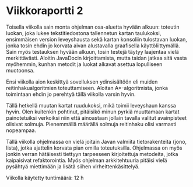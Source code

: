 # Viikkoraportti 2

Toisella viikolla sain monta ohjelman osa-aluetta hyvään alkuun: toteutin luokan, joka lukee tekstitiedostona tallennetun kartan taulukoksi, ensimmäisen version leveyshausta sekä kartan konsoliin tulostavan luokan, jonka tosin ehdin jo korvata aivan alustavalla graafisella käyttöliittymällä. Sain myös testauksen hyvään alkuun, tosin testejä täytyy laajentaa vielä merkittävästi. Aloitin JavaDocin kirjoittamista, mutta taidan jatkaa sitä vasta myöhemmin, kunhan metodit ja luokat alkavat asettua lopulliseen muotoonsa.

Ensi viikolla aion keskittyä sovelluksen ydinsisältöön eli muiden reitinhakualgoritmien toteuttamiseen. Aloitan A*-algoritmista, jonka toimintaan ehdin jo perehtyä tällä viikolla varsin hyvin.

Tällä hetkellä muutan kartat ruudukoksi, mikä toimii leveyshaun kanssa hyvin. Olen kuitenkin pohtinut, pitäisikö minun pyrkiä muuttamaan kartat painotetuiksi verkoiksi niin että ainoastaan jollain tavalla valitut avainpisteet olisivat solmuja. Pienemmällä määrällä solmuja reitinhaku olisi varmasti nopeampaa.

Tällä viikolla ohjelmassa on vielä joitain Javan valmiita tietorakenteita (jono, lista), jotka ajattelin korvata pian omilla toteutuksilla. Ohjelmassa on myös jonkin verran hätäisesti tiettyyn tarpeeseen kirjoitettuja metodeita, jotka kaipaisivat refaktorointia. Myös ohjelman arkkitehtuuria pitäisi vielä pysähtyä miettimään ja lisätä siihen virheittenkäsittelyä.

Viikolla käytetty tuntimäärä: 12 h
